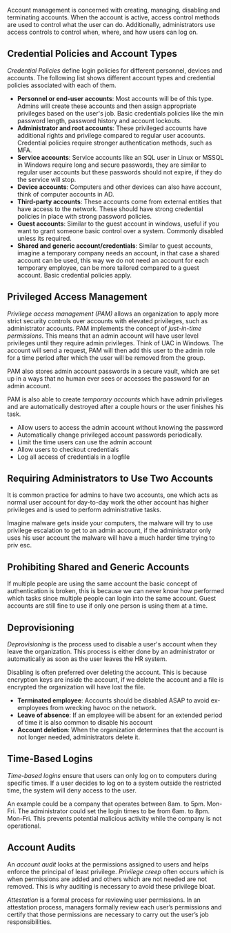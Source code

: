 Account management is concerned with creating, managing, disabling and terminating accounts. When the account is active, access control methods are used to control what the user can do. Additionally, administrators use access controls to control when, where, and how users can log on.

## Credential Policies and Account Types
*Credential Policies* define login policies for different personnel, devices and accounts. The following list shows different account types and credential policies associated with each of them.

* **Personnel or end-user accounts**: Most accounts will be of this type. Admins will create these accounts and then assign appropriate privileges based on the user's job. Basic credentials policies like the min password length, password history and account lockouts.
* **Administrator and root accounts**: These privileged accounts have additional rights and privilege compared to regular user accounts. Credential policies require stronger authentication methods, such as MFA.
* **Service accounts**: Service accounts like an SQL user in Linux or MSSQL in Windows require long and secure passwords, they are similar to regular user accounts but these passwords should not expire, if they do the service will stop.
* **Device accounts**: Computers and other devices can also have account, think of computer accounts in AD. 
* **Third-party accounts**: These accounts come from external entities that have access to the network. These should have strong credential policies in place with strong password policies.
* **Guest accounts**: Similar to the guest account in windows, useful if you want to grant someone basic control over a system. Commonly disabled unless its required.
* **Shared and generic account/credentials**: Similar to guest accounts, imagine a temporary company needs an account, in that case a shared account can be used, this way we do not need an account for each temporary employee, can be more tailored compared to a guest account. Basic credential policies apply.

## Privileged Access Management 
*Privilege access management (PAM)* allows an organization to apply more strict security controls over accounts with elevated privileges, such as administrator accounts. PAM implements the concept of *just-in-time permissions*. This means that an admin account will have user level privileges until they require admin privileges. Think of UAC in Windows. The account will send a request, PAM will then add this user to the admin role for a time period after which the user will be removed from the group.

PAM also stores admin account passwords in a secure vault, which are set up in a ways that no human ever sees or accesses the password for an admin account. 

PAM is also able to create *temporary accounts* which have admin privileges and are automatically destroyed after a couple hours or the user finishes his task.

* Allow users to access the admin account without knowing the password
* Automatically change privileged account passwords periodically.
* Limit the time users can use the admin account
* Allow users to checkout credentials
* Log all access of credentials in a logfile

## Requiring Administrators to Use Two Accounts
It is common practice for admins to have two accounts, one which acts as normal user account for day-to-day work the other account has higher privileges and is used to perform administrative tasks. 

Imagine malware gets inside your computers, the malware will try to use privilege escalation to get to an admin account, if the administrator only uses his user account the malware will have a much harder time trying to priv esc.

## Prohibiting Shared and Generic Accounts
If multiple people are using the same account the basic concept of authentication is broken, this is because we can never know how performed which tasks since multiple people can login into the same account. Guest accounts are still fine to use if only one person is using them at a time. 

## Deprovisioning 
*Deprovisioning* is the process used to disable a user's account when they leave the organization. This process is either done by an administrator or automatically as soon as the user leaves the HR system. 

Disabling is often preferred over deleting the account. This is because encryption keys are inside the account, if we delete the account and a file is encrypted the organization will have lost the file. 

* **Terminated employee**: Accounts should be disabled ASAP to avoid ex-employees from wrecking havoc on the network.
* **Leave of absence**: If an employee will be absent for an extended period of time it is also common to disable his account
* **Account deletion**: When the organization determines that the account is not longer needed, administrators delete it.

## Time-Based Logins
*Time-based logins* ensure that users can only log on to computers during specific times. If a user decides to log on to a system outside the restricted time, the system will deny access to the user. 

An example could be a company that operates between 8am. to 5pm. Mon-Fri. The administrator could set the login times to be from 6am. to 8pm. Mon-Fri. This prevents potential malicious activity while the company is not operational.

## Account Audits
An *account audit* looks at the permissions assigned to users and helps enforce the principal of least privilege. *Privilege creep* often occurs which is when permissions are added and others which are not needed are not removed. This is why auditing is necessary to avoid these privilege bloat. 

*Attestation* is a formal process for reviewing user permissions. In an attestation process, managers formally review each user’s permissions and certify that those permissions are necessary to carry out the user’s job responsibilities.



